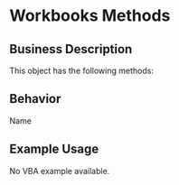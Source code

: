 # Workbooks Methods

## Business Description
This object has the following methods:

## Behavior
Name

## Example Usage
No VBA example available.